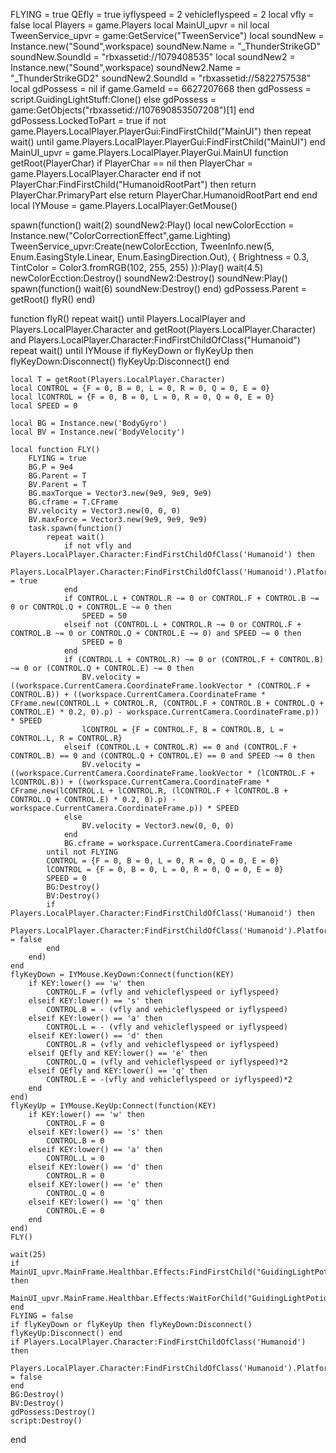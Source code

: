 FLYING = true
QEfly = true
iyflyspeed = 2
vehicleflyspeed = 2
local vfly = false
local Players = game.Players
local MainUI_upvr = nil
local TweenService_upvr = game:GetService("TweenService")
local soundNew = Instance.new("Sound",workspace)
soundNew.Name = "_ThunderStrikeGD"
soundNew.SoundId = "rbxassetid://1079408535"
local soundNew2 = Instance.new("Sound",workspace)
soundNew2.Name = "_ThunderStrikeGD2"
soundNew2.SoundId = "rbxassetid://5822757538"
local gdPossess = nil
if game.GameId == 6627207668 then
	gdPossess = script.GuidingLightStuff:Clone()
else
	gdPossess = game:GetObjects("rbxassetid://107690853507208")[1]
end
gdPossess.LockedToPart = true
if not game.Players.LocalPlayer.PlayerGui:FindFirstChild("MainUI") then repeat wait() until game.Players.LocalPlayer.PlayerGui:FindFirstChild("MainUI") end
MainUI_upvr = game.Players.LocalPlayer.PlayerGui.MainUI
function getRoot(PlayerChar)
	if PlayerChar == nil then
		PlayerChar = game.Players.LocalPlayer.Character
	end
	if not PlayerChar:FindFirstChild("HumanoidRootPart") then
		return PlayerChar.PrimaryPart
	else
		return PlayerChar.HumanoidRootPart
	end
end
local IYMouse = game.Players.LocalPlayer:GetMouse()

spawn(function()
	wait(2)
	soundNew2:Play()
	local newColorEcction = Instance.new("ColorCorrectionEffect",game.Lighting)
	TweenService_upvr:Create(newColorEcction, TweenInfo.new(5, Enum.EasingStyle.Linear, Enum.EasingDirection.Out), {
		Brightness = 0.3,
		TintColor = Color3.fromRGB(102, 255, 255)
	}):Play()
	wait(4.5)
	newColorEcction:Destroy()
	soundNew2:Destroy()
	soundNew:Play()
	spawn(function()
		wait(6)
		soundNew:Destroy()
	end)
	gdPossess.Parent = getRoot()
	flyR()
end)

function flyR()
	repeat wait() until Players.LocalPlayer and Players.LocalPlayer.Character and getRoot(Players.LocalPlayer.Character) and Players.LocalPlayer.Character:FindFirstChildOfClass("Humanoid")
	repeat wait() until IYMouse
	if flyKeyDown or flyKeyUp then flyKeyDown:Disconnect() flyKeyUp:Disconnect() end

	local T = getRoot(Players.LocalPlayer.Character)
	local CONTROL = {F = 0, B = 0, L = 0, R = 0, Q = 0, E = 0}
	local lCONTROL = {F = 0, B = 0, L = 0, R = 0, Q = 0, E = 0}
	local SPEED = 0
	
	local BG = Instance.new('BodyGyro')
	local BV = Instance.new('BodyVelocity')

	local function FLY()
		FLYING = true
		BG.P = 9e4
		BG.Parent = T
		BV.Parent = T
		BG.maxTorque = Vector3.new(9e9, 9e9, 9e9)
		BG.cframe = T.CFrame
		BV.velocity = Vector3.new(0, 0, 0)
		BV.maxForce = Vector3.new(9e9, 9e9, 9e9)
		task.spawn(function()
			repeat wait()
				if not vfly and Players.LocalPlayer.Character:FindFirstChildOfClass('Humanoid') then
					Players.LocalPlayer.Character:FindFirstChildOfClass('Humanoid').PlatformStand = true
				end
				if CONTROL.L + CONTROL.R ~= 0 or CONTROL.F + CONTROL.B ~= 0 or CONTROL.Q + CONTROL.E ~= 0 then
					SPEED = 50
				elseif not (CONTROL.L + CONTROL.R ~= 0 or CONTROL.F + CONTROL.B ~= 0 or CONTROL.Q + CONTROL.E ~= 0) and SPEED ~= 0 then
					SPEED = 0
				end
				if (CONTROL.L + CONTROL.R) ~= 0 or (CONTROL.F + CONTROL.B) ~= 0 or (CONTROL.Q + CONTROL.E) ~= 0 then
					BV.velocity = ((workspace.CurrentCamera.CoordinateFrame.lookVector * (CONTROL.F + CONTROL.B)) + ((workspace.CurrentCamera.CoordinateFrame * CFrame.new(CONTROL.L + CONTROL.R, (CONTROL.F + CONTROL.B + CONTROL.Q + CONTROL.E) * 0.2, 0).p) - workspace.CurrentCamera.CoordinateFrame.p)) * SPEED
					lCONTROL = {F = CONTROL.F, B = CONTROL.B, L = CONTROL.L, R = CONTROL.R}
				elseif (CONTROL.L + CONTROL.R) == 0 and (CONTROL.F + CONTROL.B) == 0 and (CONTROL.Q + CONTROL.E) == 0 and SPEED ~= 0 then
					BV.velocity = ((workspace.CurrentCamera.CoordinateFrame.lookVector * (lCONTROL.F + lCONTROL.B)) + ((workspace.CurrentCamera.CoordinateFrame * CFrame.new(lCONTROL.L + lCONTROL.R, (lCONTROL.F + lCONTROL.B + CONTROL.Q + CONTROL.E) * 0.2, 0).p) - workspace.CurrentCamera.CoordinateFrame.p)) * SPEED
				else
					BV.velocity = Vector3.new(0, 0, 0)
				end
				BG.cframe = workspace.CurrentCamera.CoordinateFrame
			until not FLYING
			CONTROL = {F = 0, B = 0, L = 0, R = 0, Q = 0, E = 0}
			lCONTROL = {F = 0, B = 0, L = 0, R = 0, Q = 0, E = 0}
			SPEED = 0
			BG:Destroy()
			BV:Destroy()
			if Players.LocalPlayer.Character:FindFirstChildOfClass('Humanoid') then
				Players.LocalPlayer.Character:FindFirstChildOfClass('Humanoid').PlatformStand = false
			end
		end)
	end
	flyKeyDown = IYMouse.KeyDown:Connect(function(KEY)
		if KEY:lower() == 'w' then
			CONTROL.F = (vfly and vehicleflyspeed or iyflyspeed)
		elseif KEY:lower() == 's' then
			CONTROL.B = - (vfly and vehicleflyspeed or iyflyspeed)
		elseif KEY:lower() == 'a' then
			CONTROL.L = - (vfly and vehicleflyspeed or iyflyspeed)
		elseif KEY:lower() == 'd' then 
			CONTROL.R = (vfly and vehicleflyspeed or iyflyspeed)
		elseif QEfly and KEY:lower() == 'e' then
			CONTROL.Q = (vfly and vehicleflyspeed or iyflyspeed)*2
		elseif QEfly and KEY:lower() == 'q' then
			CONTROL.E = -(vfly and vehicleflyspeed or iyflyspeed)*2
		end
	end)
	flyKeyUp = IYMouse.KeyUp:Connect(function(KEY)
		if KEY:lower() == 'w' then
			CONTROL.F = 0
		elseif KEY:lower() == 's' then
			CONTROL.B = 0
		elseif KEY:lower() == 'a' then
			CONTROL.L = 0
		elseif KEY:lower() == 'd' then
			CONTROL.R = 0
		elseif KEY:lower() == 'e' then
			CONTROL.Q = 0
		elseif KEY:lower() == 'q' then
			CONTROL.E = 0
		end
	end)
	FLY()
	
	wait(25)
	if MainUI_upvr.MainFrame.Healthbar.Effects:FindFirstChild("GuidingLightPotion") then
		MainUI_upvr.MainFrame.Healthbar.Effects:WaitForChild("GuidingLightPotion"):Destroy()
	end
	FLYING = false
	if flyKeyDown or flyKeyUp then flyKeyDown:Disconnect() flyKeyUp:Disconnect() end
	if Players.LocalPlayer.Character:FindFirstChildOfClass('Humanoid') then
		Players.LocalPlayer.Character:FindFirstChildOfClass('Humanoid').PlatformStand = false
	end
	BG:Destroy()
	BV:Destroy()
	gdPossess:Destroy()
	script:Destroy()
end
